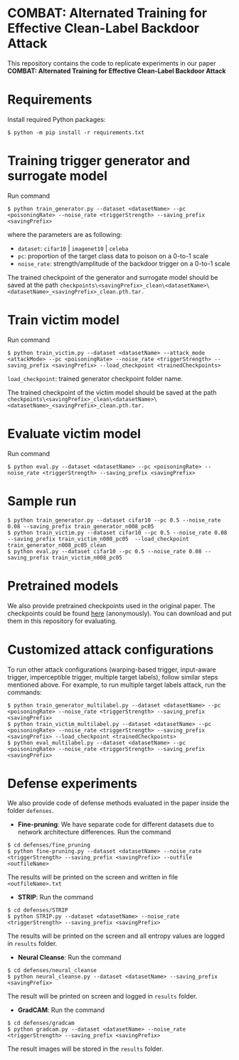 # COMBAT: Alternated Training for Effective Clean-Label Backdoor Attack

This repository contains the code to replicate experiments in our paper **COMBAT: Alternated Training for Effective Clean-Label Backdoor Attack**

# Requirements
Install required Python packages:
```
$ python -m pip install -r requirements.txt
```
# Training trigger generator and surrogate model 
Run command
```
$ python train_generator.py --dataset <datasetName> --pc <poisoningRate> --noise_rate <triggerStrength> --saving_prefix <savingPrefix>
``` 

where the parameters are as following:
- `dataset`: `cifar10` | `imagenet10` | `celeba`
- `pc`: proportion of the target class data to poison on a 0-to-1 scale
- `noise_rate`: strength/amplitude of the backdoor trigger on a 0-to-1 scale

The trained checkpoint of the generator and surrogate model should be saved at the path `checkpoints\<savingPrefix>_clean\<datasetName>\<datasetName>_<savingPrefix>_clean.pth.tar.`

# Train victim model
Run command
```
$ python train_victim.py --dataset <datasetName> --attack_mode <attackMode> --pc <poisoningRate> --noise_rate <triggerStrength> --saving_prefix <savingPrefix> --load_checkpoint <trainedCheckpoints>
```
`load_checkpoint`: trained generator checkpoint folder name.

The trained checkpoint of the victim model should be saved at the path `checkpoints\<savingPrefix>_clean\<datasetName>\<datasetName>_<savingPrefix>_clean.pth.tar.`
# Evaluate victim model
Run command
```
$ python eval.py --dataset <datasetName> --pc <poisoningRate> --noise_rate <triggerStrength> --saving_prefix <savingPrefix>
```
# Sample run
```
$ python train_generator.py --dataset cifar10 --pc 0.5 --noise_rate 0.08 --saving_prefix train_generator_n008_pc05
$ python train_victim.py --dataset cifar10 --pc 0.5 --noise_rate 0.08 --saving_prefix train_victim_n008_pc05  --load_checkpoint train_generator_n008_pc05_clean
$ python eval.py --dataset cifar10 --pc 0.5 --noise_rate 0.08 --saving_prefix train_victim_n008_pc05  
```
# Pretrained models
We also provide pretrained checkpoints used in the original paper. The checkpoints could be found [here](https://drive.google.com/drive/folders/1YnHTkeSiOzRlXbjd6OKLs9jXHWSikATQ?usp=sharing) (anonymously). You can download and put them in this repository for evaluating.

# Customized attack configurations
To run other attack configurations (warping-based trigger, input-aware trigger, imperceptible trigger, multiple target labels), follow similar steps mentioned above. For example, to run multiple target labels attack, run the commands:
```
$ python train_generator_multilabel.py --dataset <datasetName> --pc <poisoningRate> --noise_rate <triggerStrength> --saving_prefix <savingPrefix>
$ python train_victim_multilabel.py --dataset <datasetName> --pc <poisoningRate> --noise_rate <triggerStrength> --saving_prefix <savingPrefix> --load_checkpoint <trainedCheckpoints>
$ python eval_multilabel.py --dataset <datasetName> --pc <poisoningRate> --noise_rate <triggerStrength> --saving_prefix <savingPrefix>
```
# Defense experiments
We also provide code of defense methods evaluated in the paper inside the folder `defenses`.
- **Fine-pruning**: We have separate code for different datasets due to network architecture differences. Run the command
```
$ cd defenses/fine_pruning
$ python fine-pruning.py --dataset <datasetName> --noise_rate <triggerStrength> --saving_prefix <savingPrefix> --outfile <outfileName>
```
The results will be printed on the screen and written in file `<outfileName>.txt`
- **STRIP**: Run the command
```
$ cd defenses/STRIP
$ python STRIP.py --dataset <datasetName> --noise_rate <triggerStrength> --saving_prefix <savingPrefix>
```
The results will be printed on the screen and all entropy values are logged in `results` folder.
- **Neural Cleanse**: Run the command
```
$ cd defenses/neural_cleanse
$ python neural_cleanse.py --dataset <datasetName> --saving_prefix <savingPrefix>
```
The result will be printed on screen and logged in `results` folder.
- **GradCAM**: Run the command
```
$ cd defenses/gradcam
$ python gradcam.py --dataset <datasetName> --noise_rate <triggerStrength> --saving_prefix <savingPrefix>
```
The result images will be stored in the `results` folder.
